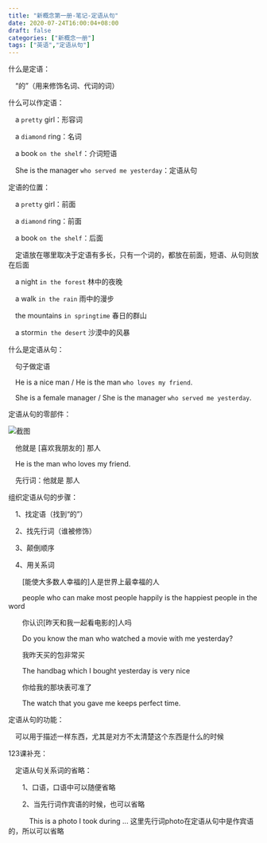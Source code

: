 ```yaml
---
title: "新概念第一册-笔记-定语从句"
date: 2020-07-24T16:00:04+08:00
draft: false
categories: ["新概念一册"]
tags: ["英语","定语从句"]  
---
```


什么是定语：

&emsp;“的”（用来修饰名词、代词的词）

什么可以作定语：

&emsp;a `pretty` girl：形容词

&emsp;a `diamond` ring：名词

&emsp;a book `on the shelf`：介词短语

&emsp;She is the manager `who served me yesterday`：定语从句

定语的位置：

&emsp;a `pretty` girl：前面

&emsp;a `diamond` ring：前面

&emsp;a book `on the shelf`：后面

&emsp;定语放在哪里取决于定语有多长，只有一个词的，都放在前面，短语、从句则放在后面

&emsp;a night `in the forest`   林中的夜晚

&emsp;a walk `in the rain`  雨中的漫步

&emsp;the mountains `in springtime`  春日的群山

&emsp;a storm`in the desert` 沙漠中的风暴

什么是定语从句：

&emsp;句子做定语

&emsp;He is a nice man / He is the man `who loves my friend`.

&emsp;She is a female manager / She is the manager `who served me yesterday`.

定语从句的零部件：

![截图](https://wumanhoblogimg.obs.cn-south-1.myhuaweicloud.com/images/dingyucongju.png)

&emsp;他就是 [喜欢我朋友的] 那人

&emsp;He is the man who loves my friend.

&emsp;先行词：他就是 那人

组织定语从句的步骤：

&emsp;1、找定语（找到“的”）

&emsp;2、找先行词（谁被修饰）

&emsp;3、颠倒顺序

&emsp;4、用关系词

&emsp;&emsp;[能使大多数人幸福的]人是世界上最幸福的人

&emsp;&emsp;people who can make most people happily is the happiest people in the word

&emsp;&emsp;你认识[昨天和我一起看电影的]人吗

&emsp;&emsp;Do you know the man who watched a movie with me yesterday?

&emsp;&emsp;我昨天买的包非常买

&emsp;&emsp;The handbag which I bought yesterday is very nice

&emsp;&emsp;你给我的那块表可准了

&emsp;&emsp;The watch that you gave me keeps perfect time.

定语从句的功能：

&emsp;可以用于描述一样东西，尤其是对方不太清楚这个东西是什么的时候

123课补充：

&emsp;定语从句关系词的省略：

&emsp;&emsp;1、口语，口语中可以随便省略

&emsp;&emsp;2、当先行词作宾语的时候，也可以省略

&emsp;&emsp;&emsp;This is a photo I took during ... 这里先行词photo在定语从句中是作宾语的，所以可以省略	